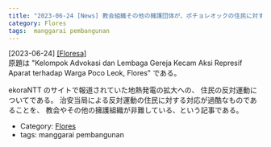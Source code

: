 ```yaml
---
title: "2023-06-24 [News] 教会組織その他の擁護団体が、ポチョレオックの住民に対する当局の態度を非難する ---「フローレスには地熱発電が向いている」と言い出したのは、ぼくの記憶では、日本だったと思う"
category: Flores
tags:  manggarai pembangunan
---
```


[2023-06-24] [[Floresa]](https://floresa.co/2023/06/24/kelompok-advokasi-dan-lembaga-gereja-kecam-aksi-represif-aparat-terhadap-warga-poco-leok-flores/?utm_source=pocket_saves)  
 原題は "Kelompok Advokasi dan 
Lembaga Gereja Kecam Aksi Represif Aparat terhadap 
Warga Poco Leok, Flores" である。

 ekoraNTT のサイトで報道されていた地熱発電の拡大への、
住民の反対運動についてである。
治安当局による反対運動の住民に対する対応が過酷なものであることを、
教会やその他の擁護組織が非難している、という記事である。

- Category: [Flores](https://merapano.github.io/categories.html#Flores)
- tags:  manggarai pembangunan

